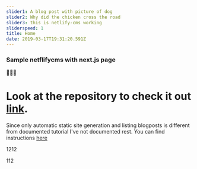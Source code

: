 ```yaml
---
slider1: A blog post with picture of dog
slider2: Why did the chicken cross the road
slider3: this is netlify-cms working
sliderspeed: 1
title: Home
date: 2019-03-17T19:31:20.591Z
---
```

### Sample netflifycms with next.js page

👾🤖👾

# Look at the repository to check it out [link](https://github.com/masives/netlifycms-nextjs/tree/master/content/blogPosts).

Since only automatic static site generation and listing blogposts is different from documented tutorial I've not documented rest. You can find instructions [here](https://www.netlifycms.org/docs/nextjs/)

1212

112